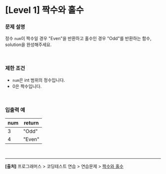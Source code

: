 # [Level 1] 짝수와 홀수

### 문제 설명
정수 `num`이 짝수일 경우 "Even"을 반환하고 홀수인 경우 "Odd"를 반환하는 함수, solution을 완성해주세요.

<br>

### 제한 조건
* `num`은 int 범위의 정수입니다.
* 0은 짝수입니다.

<br>

### 입출력 예
|num|return|
|---|---|
|3|"Odd"|
|4|"Even"|

<br>

---
**[출처]** 프로그래머스 > 코딩테스트 연습 > 연습문제 > [짝수와 홀수](https://school.programmers.co.kr/learn/courses/30/lessons/12937)